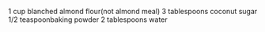 1 cup blanched almond flour(not almond meal)
3 tablespoons coconut sugar 
1/2 teaspoonbaking powder
2 tablespoons water